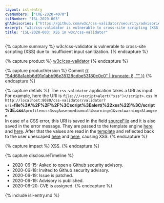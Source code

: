 ```yaml
---
layout: isl-entry
cveNumbers: ["CVE-2020-4070"]
islNumber: "ISL-2020-003"
ghAdvisories: ["https://github.com/w3c/css-validator/security/advisories/GHSA-wf36-7w73-rh8c"]
excerpt: "w3c/css-validator is vulnerable to cross-site scripting (XSS) due to insufficient input sanitization."
title: "ISL-2020-003: XSS in w3c/css-validator"
---
```


{% capture summary %}
w3c/css-validator is vulnerable to cross-site scripting (XSS) due to insufficient input sanitization.
{% endcapture %}

{% capture product %}
[w3c/css-validator](https://github.com/w3c/css-validator)
{% endcapture %}

{% capture productVersion %}
Commit [{{ "54d68a1abb6d91e1abb96e35128cdbe53180c0c0" | truncate: 8, "" }}](https://github.com/w3c/css-validator/commit/54d68a1abb6d91e1abb96e35128cdbe53180c0c0)
{% endcapture %}

{% capture details %}
The `css-validator` application takes a URI as input.\
For example, here the URI is `file:///<script>alert("xss")</script>.css` in `http://localhost:8080/css-validator/validator?uri=`**file%3A%2F%2F%2F%3Cscript%3Ealert(%22xss%22)%3C/script%3E.css**`&profile=css3svg&usermedium=all&warning=1&vextwarning=&lang=en`.\
In case of a CSS error, this URI is saved in the field [sourceFile](https://github.com/w3c/css-validator/blob/53bd453f678468ada3116f00026402249a781629/org/w3c/css/parser/CssError.java#L25) and it is also saved in the error message.
They are passed to the template engine [here](https://github.com/w3c/css-validator/blob/53bd453f678468ada3116f00026402249a781629/org/w3c/css/css/StyleSheetGenerator.java#L283) and [here](https://github.com/w3c/css-validator/blob/53bd453f678468ada3116f00026402249a781629/org/w3c/css/css/StyleSheetGenerator.java#L286-L287).
After that the values are read in the [template](https://github.com/w3c/css-validator/blob/53bd453f678468ada3116f00026402249a781629/org/w3c/css/css/xhtml.properties#L130-L131) and reflected back to the user unescaped [here](https://github.com/w3c/css-validator/blob/53bd453f678468ada3116f00026402249a781629/org/w3c/css/css/xhtml.properties#L157) and [here](https://github.com/w3c/css-validator/blob/53bd453f678468ada3116f00026402249a781629/org/w3c/css/css/xhtml.properties#L170), causing XSS.
{% endcapture %}

{% capture impact %}
XSS.
{% endcapture %}

{% capture disclosureTimeline %}
- 2020-06-15: Asked to open a Github security advisory.
- 2020-06-18: Invited to Github security advisory.
- 2020-06-19: Issue is patched.
- 2020-06-19: Advisory is published.
- 2020-06-20: CVE is assigned.
{% endcapture %}

{% include isl-entry.md %}
